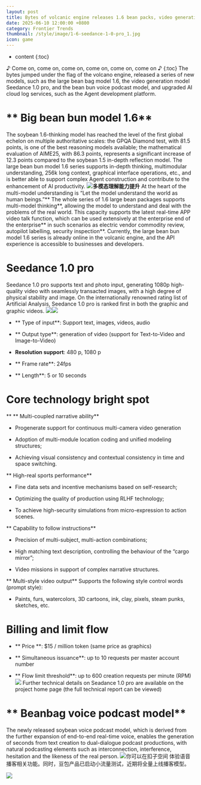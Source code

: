 ```yaml
---
layout: post
title: Bytes of volcanic engine releases 1.6 bean packs, video generation of Seadance 1.0 pro, voice podcast models, a whole new set of models
date: 2025-06-10 12:00:00 +0800
category: Frontier Trends
thumbnail: /style/image/1-6-seedance-1-0-pro_1.jpg
icon: game
---
```

* content
{:toc}

♪ Come on, come on, come on, come on, come on, come on ♪
{:toc}
The bytes jumped under the flag of the volcano engine, released a series of new models, such as the large bean bag model 1.6, the video generation model Seedance 1.0 pro, and the bean bun voice podcast model, and upgraded AI cloud log services, such as the Agent development platform.

# ** Big bean bun model 1.6**
The soybean 1.6-thinking model has reached the level of the first global echelon on multiple authoritative scales: the GPQA Diamond test, with 81.5 points, is one of the best reasoning models available; the mathematical evaluation of AIME25, with 86.3 points, represents a significant increase of 12.3 points compared to the soybean 1.5 in-depth reflection model.
The large bean bun model 1.6 series supports in-depth thinking, multimodular understanding, 256k long context, graphical interface operations, etc., and is better able to support complex Agent construction and contribute to the enhancement of AI productivity.
![](https://assets-v2.circle.so/studd0rwxwa5a5pfdoqqatvj42tb)**多模态理解能力提升**
At the heart of the multi-model understanding is “Let the model understand the world as human beings.”** The whole series of 1.6 large bean packages supports multi-model thinking**, allowing the model to understand and deal with the problems of the real world.
This capacity supports the latest real-time APP video talk function, which can be used extensively at the enterprise end of the enterprise** in such scenarios as electric vendor commodity review, autopilot labelling, security inspection**.
Currently, the large bean bun model 1.6 series is already online in the volcanic engine, and the API experience is accessible to businesses and developers.

# **Seedance 1.0 pro**
Seedance 1.0 pro supports text and photo input, generating 1080p high-quality video with seamlessly transacted images, with a high degree of physical stability and image. On the internationally renowned rating list of Artificial Analysis, Seedance 1.0 pro is ranked first in both the graphic and graphic videos.
![](https://assets-v2.circle.so/w44l7jypbqzgqamj8o44gtr8yxt4)![](https://assets-v2.circle.so/wsal0gb8tn6otemaexthq2hb0tq7)
- ** Type of input**: Support text, images, videos, audio

- ** Output type**: generation of video (support for Text-to-Video and Image-to-Video)

- **Resolution support**: 480 p, 1080 p

- ** Frame rate**: 24fps

- ** Length**: 5 or 10 seconds

# Core technology bright spot
** ** Multi-coupled narrative ability**

- Progenerate support for continuous multi-camera video generation

- Adoption of multi-module location coding and unified modeling structures;

- Achieving visual consistency and contextual consistency in time and space switching.


** High-real sports performance**

- Fine data sets and incentive mechanisms based on self-research;

- Optimizing the quality of production using RLHF technology;

- To achieve high-security simulations from micro-expression to action scenes.

** Capability to follow instructions**

- Precision of multi-subject, multi-action combinations;

- High matching text description, controlling the behaviour of the “cargo mirror”;

- Video missions in support of complex narrative structures.

** Multi-style video output**
Supports the following style control words (prompt style):

- Paints, furs, watercolors, 3D cartoons, ink, clay, pixels, steam punks, sketches, etc.


# Billing and limit flow #

- ** Price **: $15 / million token (same price as graphics)

- ** Simultaneous issuance**: up to 10 requests per master account number

- ** Flow limit threshold**: up to 600 creation requests per minute (RPM)
![](https://assets-v2.circle.so/whqn9oim7686lo7h3pavralb09wm)
Further technical details on Seadance 1.0 pro are available on the project home page (the full technical report can be viewed)

# ** Beanbag voice podcast model**
The newly released soybean voice podcast model, which is derived from the further expansion of end-to-end real-time voice, enables the generation of seconds from text creation to dual-dialogue podcast productions, with natural podcasting elements such as interconnection, interference, hesitation and the likeness of the real person.
![](https://assets-v2.circle.so/ar76izqhrmiuhynsabatf72hvcnf)你可以在扣子空间 体验语音播客相关功能。同时，豆包产品已启动小流量测试，近期将全量上线播客模型。

![](https://assets-v2.circle.so/0djgxmym53v2k65dchpjcl1vwmbk)